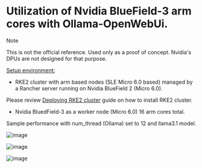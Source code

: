 # Utilization of Nvidia BlueField-3 arm cores with Ollama-OpenWebUi.

> [!NOTE]
> This is not the official reference. Used only as a proof of concept.
> Nvidia's DPUs are not designed for that purpose.

<ins>Setup environment:</ins>

- RKE2 cluster with arm based nodes (SLE Micro 6.0 based) managed by a Rancher server running on Nvidia BlueField 2 (Micro 6.0).
  
Please review [Deploying RKE2 cluster](https://github.com/alex-isv/solutions-engineering/blob/main/Rancher/RKE2_cluster_deployment.md#deploying-rke2-cluster-in-sles-based-environment ) guide on how to install RKE2 cluster.

- Nvidia BluedField-3 as a worker node (Micro 6.0) 16 arm cores total.


Sample performance with num_thread (Ollama) set to 12 and llama3.1 model.

![image](https://github.com/user-attachments/assets/9929bb82-fdef-4f61-9c70-ce4c0d596303)


![image](https://github.com/user-attachments/assets/fb25e01d-cac2-46ec-a96b-0837f614e165)


![image](https://github.com/user-attachments/assets/d4c98960-46d6-4582-94c2-dfcc780926e5)



